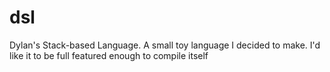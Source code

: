 # dsl
Dylan's Stack-based Language. A small toy language I decided to make. I'd like it to be full featured enough to compile itself

